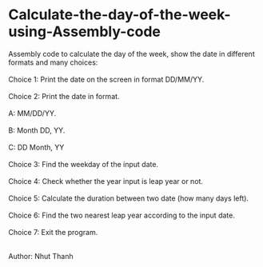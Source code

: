 # Calculate-the-day-of-the-week-using-Assembly-code
Assembly code to calculate the day of the week, show the date in different formats and many choices: <br/><br/>
Choice 1: Print the date on the screen in format DD/MM/YY. <br/><br/>
Choice 2: Print the date in format. <br/><br/>
  A: MM/DD/YY.<br/><br/>
  B: Month DD, YY.<br/><br/>
  C: DD Month, YY<br/><br/>
Choice 3: Find the weekday of the input date.<br/><br/>
Choice 4: Check whether the year input is leap year or not.<br/><br/>
Choice 5: Calculate the duration between two date (how many days left).<br/><br/>
Choice 6: Find the two nearest leap year according to the input date.<br/><br/>
Choice 7: Exit the program.<br/><br/>

Author: Nhut Thanh
